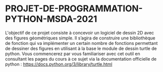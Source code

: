 # PROJET-DE-PROGRAMMATION-PYTHON-MSDA-2021
L'objectif de ce projet consiste à concevoir un logiciel de dessin 2D avec des figures géométriques simple. Il s’agira de construire une bibliothèque de fonction qui va implémenter un certain nombre de fonctions permettant de dessiner des figures en utilisant à la base le module de dessin turtle de python. Vous commencerez par vous familiariser avec cet outil en consultant les pages du cours à ce sujet via la documentation officielle de python : https://docs.python.org/3/library/turtle.html
